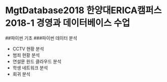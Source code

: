 # MgtDatabase2018 한양대ERICA캠퍼스 2018-1 경영과 데이터베이스 수업
##파이썬 기초
###파이썬 데이터 분석
- CCTV 현황 분석
- 범죄 현황 분석
- 연설문 원드 클라우드 분석
- 학생 네트워크 분석
- 회귀 분석
